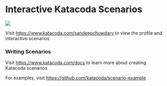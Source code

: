 # Interactive Katacoda Scenarios

[![](http://shields.katacoda.com/katacoda/sandeepchowdary/count.svg)](https://www.katacoda.com/sandeepchowdary "Get your profile on Katacoda.com")

Visit https://www.katacoda.com/sandeepchowdary to view the profile and interactive scenarios

### Writing Scenarios
Visit https://www.katacoda.com/docs to learn more about creating Katacoda scenarios

For examples, visit https://github.com/katacoda/scenario-example
